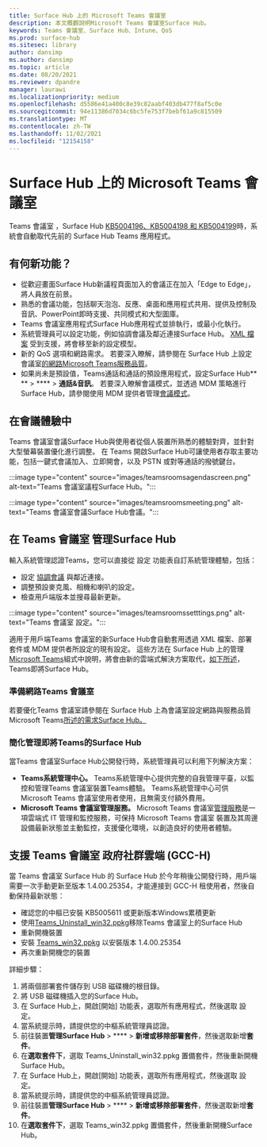 ```yaml
---
title: Surface Hub 上的 Microsoft Teams 會議室
description: 本文概觀說明Microsoft Teams 會議室Surface Hub。
keywords: Teams 會議室、Surface Hub、Intune、QoS
ms.prod: surface-hub
ms.sitesec: library
author: dansimp
ms.author: dansimp
ms.topic: article
ms.date: 08/20/2021
ms.reviewer: dpandre
manager: laurawi
ms.localizationpriority: medium
ms.openlocfilehash: d5586e41a400c8e39c82aabf403db477f8af5c0e
ms.sourcegitcommit: 94e11386d7034c6bc5fe753f7bebf61a9c815509
ms.translationtype: MT
ms.contentlocale: zh-TW
ms.lasthandoff: 11/02/2021
ms.locfileid: "12154158"
---
```

# <a name="microsoft-teams-rooms-on-surface-hub"></a>Surface Hub 上的 Microsoft Teams 會議室

Teams 會議室 ，Surface Hub [KB5004196、KB5004198 和 KB5004199](surface-hub-update-history.md)時，系統會自動取代先前的 Surface Hub Teams 應用程式。 [](hub-teams-app.md)

## <a name="whats-new"></a>有何新功能？

- 從歡迎畫面Surface Hub新議程頁面加入的會議正在加入「Edge to Edge」，將人員放在前景。
- 熟悉的會議功能，包括聊天泡泡、反應、桌面和應用程式共用、提供及控制及音訊、PowerPoint即時支援、共同模式和大型圖庫。
- Teams 會議室應用程式Surface Hub應用程式並排執行，或最小化執行。
- 系統管理員可以設定功能，例如協調會議及鄰近連接Surface Hub。 [XML 檔案](/microsoftteams/rooms/surface-hub-manage-config#teams-configuration-file-syntax) 受到支援，將會移至新的設定模型。
- 新的 QoS 選項和網路需求。 若要深入瞭解，請參閱在 Surface Hub 上設定會議室[的網路Microsoft Teams服務品質](surface-hub-teams-rooms-networking.md)。
- 如果尚未是預設值，Teams通話和通話的預設應用程式，設定Surface Hub** **  >  ****  >  **通話&音訊**。 若要深入瞭解會議模式，並透過 MDM 策略進行Surface Hub，請參閱使用 MDM 提供者管理[會議模式](manage-settings-with-mdm-for-surface-hub.md#changing-default-app-for-meetings--calls)。

## <a name="in-meeting-experience"></a>在會議體驗中

Teams 會議室會議Surface Hub與使用者從個人裝置所熟悉的體驗對齊，並針對大型螢幕裝置優化進行調整。 在 Teams 開啟Surface Hub可讓使用者存取主要功能，包括一鍵式會議加入、立即開會，以及 PSTN 或對等通話的撥號鍵台。

:::image type="content" source="images/teamsroomsagendascreen.png" alt-text="Teams 會議室議程Surface Hub。":::

:::image type="content" source="images/teamsroomsmeeting.png" alt-text="Teams 會議室會議Surface Hub會議。":::

## <a name="manage-teams-rooms-on-surface-hub"></a>在 Teams 會議室 管理Surface Hub

 輸入系統管理認證Teams，您可以直接從 設定 功能表自訂系統管理體驗，包括：

- 設定 [協調會議](/microsoftteams/rooms/coordinated-meetings) 與鄰近連接。
- 調整預設麥克風、相機和喇叭的設定。
- 檢查用戶端版本並搜尋最新更新。

:::image type="content" source="images/teamsroomssetttings.png" alt-text="Teams 會議室 設定。":::

適用于用戶端Teams 會議室的新Surface Hub會自動套用透過 XML 檔案、部署套件或 MDM 提供者所設定的現有設定。 這些方法在 Surface Hub 上的管理[Microsoft Teams](/microsoftteams/rooms/surface-hub-manage-config)組式中說明，將會由新的雲端式解決方案取代，[如下所述](#simplified-management-of-teams-coming-to-surface-hub)，Teams即將Surface Hub。

### <a name="prepare-networking-for-teams-rooms"></a>準備網路Teams 會議室

若要優化Teams 會議室請參閱在 Surface Hub 上為會議室設定網路與服務品質Microsoft Teams[所述的需求Surface Hub。](surface-hub-teams-rooms-networking.md)

### <a name="simplified-management-of-teams-coming-to-surface-hub"></a>簡化管理即將Teams的Surface Hub

當Teams 會議室Surface Hub公開發行時，系統管理員可以利用下列解決方案：

- **Teams系統管理中心。** Teams系統管理中心提供完整的自我管理平臺，以監控和管理Teams 會議室裝置Teams體驗。 Teams系統管理中心可供Microsoft Teams 會議室使用者使用，且無需支付額外費用。
- **Microsoft Teams 會議室管理服務。** Microsoft Teams 會議室[管理服務](/microsoftteams/rooms/microsoft-teams-rooms-premium)是一項雲端式 IT 管理和監控服務，可保持 Microsoft Teams 會議室 裝置及其周邊設備最新狀態並主動監控，支援優化環境，以創造良好的使用者體驗。


## <a name="support-for-teams-rooms-in-government-community-cloud-high-gcc-h"></a>支援 Teams 會議室 政府社群雲端 (GCC-H) 

當 Teams 會議室 Surface Hub 的 Surface Hub 於今年稍後公開發行時，用戶端需要一次手動更新至版本 1.4.00.25354，才能連接到 GCC-H 租使用者，然後自動保持最新狀態：

 - 確認您的中樞已安裝 KB5005611 或更新版本Windows累積更新
 - 使用[Teams_Uninstall_win32.ppkg](https://download.microsoft.com/download/8/3/F/83FD5089-D14E-42E3-AF7C-6FC36F80D347/Teams_Uninstall_Win32.ppkg)移除Teams 會議室上的Surface Hub
 - 重新開機裝置
 - 安裝 [Teams_win32.ppkg](https://download.microsoft.com/download/8/3/F/83FD5089-D14E-42E3-AF7C-6FC36F80D347/Teams_Win32.ppkg) 以安裝版本 1.4.00.25354
 - 再次重新開機您的裝置

詳細步驟：

1. 將兩個部署套件儲存到 USB 磁碟機的根目錄。
2.  將 USB 磁碟機插入您的Surface Hub。
3.  在 Surface Hub上，開啟[開始] 功能表，選取所有應用程式，然後選取 設定。
4.  當系統提示時，請提供您的中樞系統管理員認證。
5.  前往裝置**管理Surface Hub**  >  ****  >  **新增或移除部署套件**，然後選取新增**套件**。
6.  在**選取套件下**，選取 Teams_Uninstall_win32.ppkg 置備套件，然後重新開機Surface Hub。
7.  在 Surface Hub上，開啟[開始] 功能表，選取所有應用程式，然後選取 設定。
8.  當系統提示時，請提供您的中樞系統管理員認證。
9.  前往裝置**管理Surface Hub**  >  ****  >  **新增或移除部署套件**，然後選取新增**套件**。
10. 在**選取套件下**，選取 Teams_win32.ppkg 置備套件，然後重新開機Surface Hub。
